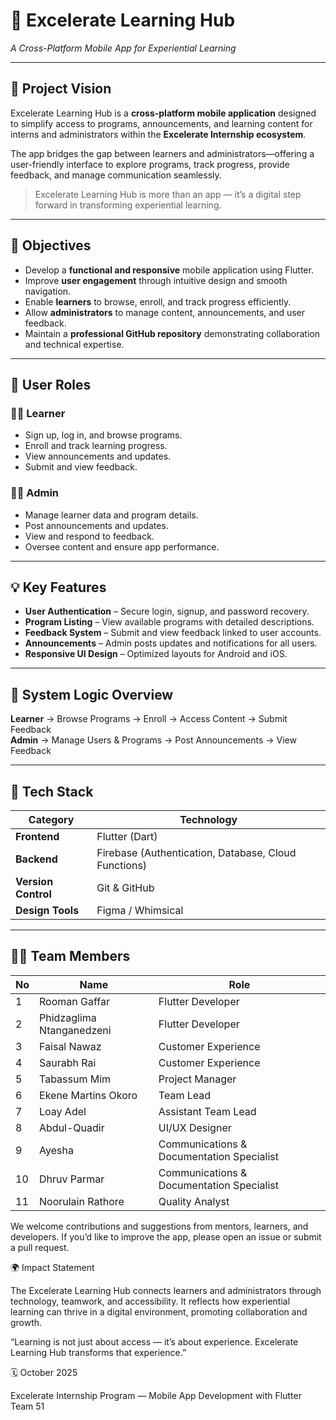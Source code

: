 # 📘 Excelerate Learning Hub  
*A Cross-Platform Mobile App for Experiential Learning*  

---

## 🚀 Project Vision  
Excelerate Learning Hub is a **cross-platform mobile application** designed to simplify access to programs, announcements, and learning content for interns and administrators within the **Excelerate Internship ecosystem**.  

The app bridges the gap between learners and administrators—offering a user-friendly interface to explore programs, track progress, provide feedback, and manage communication seamlessly.  

> Excelerate Learning Hub is more than an app — it’s a digital step forward in transforming experiential learning.

---

## 🎯 Objectives  
- Develop a **functional and responsive** mobile application using Flutter.  
- Improve **user engagement** through intuitive design and smooth navigation.  
- Enable **learners** to browse, enroll, and track progress efficiently.  
- Allow **administrators** to manage content, announcements, and user feedback.  
- Maintain a **professional GitHub repository** demonstrating collaboration and technical expertise.  

---

## 👥 User Roles  

### 🧑‍🎓 Learner  
- Sign up, log in, and browse programs.  
- Enroll and track learning progress.  
- View announcements and updates.  
- Submit and view feedback.  

### 🧑‍💼 Admin  
- Manage learner data and program details.  
- Post announcements and updates.  
- View and respond to feedback.  
- Oversee content and ensure app performance.  

---

## 💡 Key Features  
- **User Authentication** – Secure login, signup, and password recovery.  
- **Program Listing** – View available programs with detailed descriptions.  
- **Feedback System** – Submit and view feedback linked to user accounts.  
- **Announcements** – Admin posts updates and notifications for all users.  
- **Responsive UI Design** – Optimized layouts for Android and iOS.  

---

## 🧠 System Logic Overview  
**Learner** → Browse Programs → Enroll → Access Content → Submit Feedback  
**Admin** → Manage Users & Programs → Post Announcements → View Feedback  

---

## 🧰 Tech Stack  
| Category | Technology |
|-----------|-------------|
| **Frontend** | Flutter (Dart) |
| **Backend** | Firebase (Authentication, Database, Cloud Functions) |
| **Version Control** | Git & GitHub |
| **Design Tools** | Figma / Whimsical |

---

## 👩‍💻 Team Members

| No | Name | Role |
|----|----------------------------|-------------------------------|
| 1 | Rooman Gaffar | Flutter Developer |
| 2 | Phidzaglima Ntanganedzeni | Flutter Developer |
| 3 | Faisal Nawaz | Customer Experience |
| 4 | Saurabh Rai | Customer Experience |
| 5 | Tabassum Mim | Project Manager |
| 6 | Ekene Martins Okoro | Team Lead |
| 7 | Loay Adel | Assistant Team Lead |
| 8 | Abdul-Quadir | UI/UX Designer |
| 9 | Ayesha | Communications & Documentation Specialist |
| 10 | Dhruv Parmar | Communications & Documentation Specialist |
| 11 | Noorulain Rathore | Quality Analyst |


We welcome contributions and suggestions from mentors, learners, and developers.
If you’d like to improve the app, please open an issue or submit a pull request.

🌍 Impact Statement

The Excelerate Learning Hub connects learners and administrators through technology, teamwork, and accessibility.
It reflects how experiential learning can thrive in a digital environment, promoting collaboration and growth.

“Learning is not just about access — it’s about experience. Excelerate Learning Hub transforms that experience.”

🗓 October 2025

Excelerate Internship Program — Mobile App Development with Flutter
Team 51
